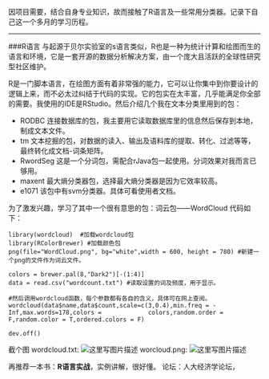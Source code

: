 因项目需要，结合自身专业知识，故而接触了R语言及一些常用分类器。记录下自己这一个多月的学习历程。

----------
###R语言
与起源于贝尔实验室的s语言类似，R也是一种为统计计算和绘图而生的语言和环境，它是一套开源的数据分析解决方案，由一个庞大且活跃的全球性研究型社区维护。

R是一门脚本语言，在绘图方面有着非常强的能力，它可以让你集中到你要设计的逻辑上来，而不必太过纠结于代码的实现。它的包实在太丰富，几乎能满足你全部的需要。我使用的IDE是RStudio。然后介绍几个我在文本分类里用到的包：

 - RODBC 连接数据库的包，我主要用它读取数据库里的信息然后保存到本地，制成文本文件。
 - tm 文本挖掘的包，对数据的读入、输出及语料库的提取、转化、过滤等等，最终转化成文档-词条矩阵。
 - RwordSeg 这是一个分词包，需配合rJava包一起使用。分词效果对我而言已够用。
 - maxent 最大熵分类器包，选择最大熵分类器是因为它效率较高。
 - e1071 该包中有svm分类器。具体可看使用者文档。

为了激发兴趣，学习了其中一个很有意思的包：词云包——WordCloud
代码如下：

    library(wordcloud)  #加载wordcloud包
    library(RColorBrewer) #加载颜色包
    png(file="WordCloud.png", bg="white",width = 600, height = 780) #新建一个png的文件作为词云文件。

    colors = brewer.pal(8,"Dark2")[-(1:4)]
    data = read.csv("wordcount.txt") #读取设置的词及频度，用于显示。
    
    #然后调用wordcloud函数，每个参数都有各自的含义，具体可在网上查阅。
    wordcloud(data$name,data$count,scale=c(3,0.4),min.freq = -Inf,max.words=178,colors =             colors,random.order = F,random.color = T,ordered.colors = F)
    
    dev.off() 
    
截个图
wordcloud.txt:
![这里写图片描述](http://img.blog.csdn.net/20151029150609892)
worcloud.png:
![这里写图片描述](http://img.blog.csdn.net/20151029150700598)

再推荐一本书：**R语言实战**，实例讲解，很好懂。
论坛：人大经济学论坛，


 
